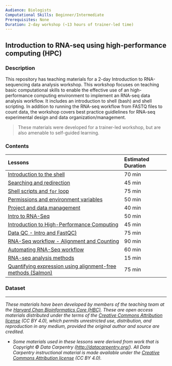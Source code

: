```yaml
---
Audience: Biologists
Computational Skills: Beginner/Intermediate
Prerequisites: None
Duration: 2-day workshop (~13 hours of trainer-led time)
---
```


## Introduction to RNA-seq using high-performance computing (HPC)

### Description

This repository has teaching materials for a 2-day Introduction to RNA-sequencing data analysis workshop. This workshop focuses on teaching basic computational skills to enable the effective use of an high-performance computing environment to implement an RNA-seq data analysis workflow. It includes an introduction to shell (bash) and shell scripting. In addition to running the RNA-seq workflow from FASTQ files to count data, the workshop covers best practice guidlelines for RNA-seq experimental design and data organization/management.

> These materials were developed for a trainer-led workshop, but are also amenable to self-guided learning.

### Contents
| Lessons            | Estimated Duration |
|:------------------------|:----------|
|[Introduction to the shell](lessons/01_the_filesystem.md) | 70 min |
|[Searching and redirection](lessons/02_searching_files.md) | 45 min |
|[Shell scripts and `for` loop](lessons/03_loops_and_scripts.md) | 75 min |
|[Permissions and environment variables](lessons/04_permissions_and_environment_variables.md) | 50 min |
|[Project and data management](lessons/05_data_organization.md) | 40 min |
|[Intro to RNA-Seq](lectures/) | 50 min |
|[Introduction to High-Performance Computing](lectures/) | 45 min |
|[Data QC - Intro and FastQC)](lessons/06_assessing_quality.md) | 75 min |
|[RNA-Seq workflow - Alignment and Counting](lessons/07_rnaseq_workflow.md) | 90 min |
|[Automating RNA-Seq workflow](lessons/08_automating_workflow.md) | 60 min |
|[RNA-seq analysis methods](lectures/) | 15 min |
|[Quantifying expression using alignment-free methods (Salmon)](lessons/09_salmon.md) | 75 min |

### Dataset

***
*These materials have been developed by members of the teaching team at the [Harvard Chan Bioinformatics Core (HBC)](http://bioinformatics.sph.harvard.edu/). These are open access materials distributed under the terms of the [Creative Commons Attribution license](https://creativecommons.org/licenses/by/4.0/) (CC BY 4.0), which permits unrestricted use, distribution, and reproduction in any medium, provided the original author and source are credited.*

* *Some materials used in these lessons were derived from work that is Copyright © Data Carpentry (http://datacarpentry.org/). 
All Data Carpentry instructional material is made available under the [Creative Commons Attribution license](https://creativecommons.org/licenses/by/4.0/) (CC BY 4.0).*
